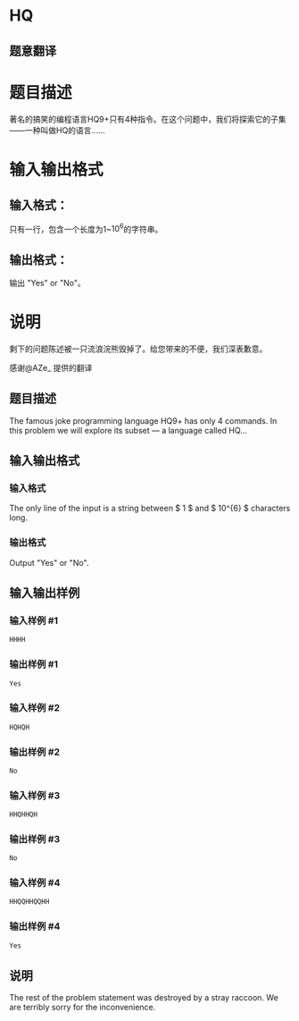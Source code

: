 # HQ

## 题意翻译

# 题目描述

著名的搞笑的编程语言HQ9+只有4种指令。在这个问题中，我们将探索它的子集——一种叫做HQ的语言……

# 输入输出格式

## 输入格式：

只有一行，包含一个长度为1~$10^6$的字符串。

## 输出格式：

输出 "Yes" or "No"。

# 说明

剩下的问题陈述被一只流浪浣熊毁掉了。给您带来的不便，我们深表歉意。

感谢@AZe_ 提供的翻译

## 题目描述

The famous joke programming language HQ9+ has only 4 commands. In this problem we will explore its subset — a language called HQ...

## 输入输出格式

### 输入格式

The only line of the input is a string between $ 1 $ and $ 10^{6} $ characters long.

### 输出格式

Output "Yes" or "No".

## 输入输出样例

### 输入样例 #1

```cpp
HHHH

```
### 输出样例 #1

```cpp
Yes

```
### 输入样例 #2

```cpp
HQHQH

```
### 输出样例 #2

```cpp
No

```
### 输入样例 #3

```cpp
HHQHHQH

```
### 输出样例 #3

```cpp
No

```
### 输入样例 #4

```cpp
HHQQHHQQHH

```
### 输出样例 #4

```cpp
Yes

```
## 说明

The rest of the problem statement was destroyed by a stray raccoon. We are terribly sorry for the inconvenience.


